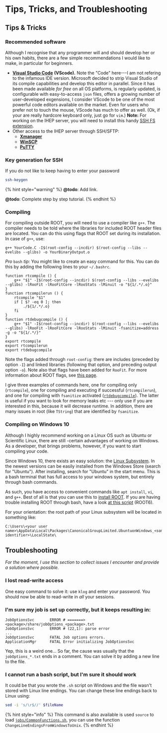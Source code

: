 # Tips, Tricks, and Troubleshooting

## Tips & Tricks

### Recommended software

Although I recognise that any programmer will and should develop her or his own habits, there are a few simple recommendations I would like to make, in particular for beginners.

* [**Visual Studio Code**](https://code.visualstudio.com) **\(VScode\).** Note the "Code" here---I am not refering to the infamous IDE version. Microsoft decided to strip Visual Studio of its compile capabilities and develop this editor in parallel. Since it has been made available _for free_ on all OS platforms, is regularly updated, is configurable with easy-to-access `json` files, offers a growing number of user-developed exgensions, I consider VScode to be one of the most powerful code editors available on the market. Even for users who prefer not to touch the mouse, VScode has much to offer as well. \(Ok, if your are really hardcore keyboard only, just go for `vim`.\) **Note:** For working on the IHEP server, you will need to install this handy [SSH FS extension](https://marketplace.visualstudio.com/items?itemName=Kelvin.vscode-sshfs).
* Other access to the IHEP server through SSH/SFTP:
  * [**Xmanager**](https://www.netsarang.com/products/xmg_overview.html)
  * [**WinSCP**](https://winscp.net/eng/index.php)
  * [**PuTTY**](https://www.putty.org/)

### Key generation for SSH

If you do not like to keep having to enter your password

```bash
ssh-keygen
```

{% hint style="warning" %}
**@todo**: Add link.

**@todo**: Complete step by step tutorial.
{% endhint %}

### Compiling

For compiling outside ROOT, you will need to use a compiler like `g++`. The compiler needs to be told where the libraries for included ROOT header files are located. You can do this using flags that ROOT set during its installation. In case of `g++`, use:

```text
g++ YourCode.C -I$(root-config --incdir) $(root-config --libs --evelibs --glibs) -o YourBinaryOutput.o
```

_Pro_ `bash` _tip:_ You might like to create an easy command for this. You can do this by adding the following lines to your `~/.bashrc`.

```text
function rtcompile () {
    g++ "$1" -I$(root-config --incdir) $(root-config --libs --evelibs --glibs) -lRooFit -lRooFitCore -lRooStats -lMinuit -o "${1/.*/.o}"
}
function rtcompilerun () {
    rtcompile "$1"
    if [ $? -eq 0 ]; then
        ./${1/.*/.o}
    fi
}
function rtdebugcompile () {
    g++ "$1" -I$(root-config --incdir) $(root-config --libs --evelibs --glibs) -lRooFit -lRooFitCore -lRooStats -lMinuit -fsanitize=address -g -o "${1/.*/}"
}
export rtcompile
export rtcompilerun
export rtdebugcompile
```

Note the flags added through `root-config`: there are includes \(preceded by option `-I`\) and linked libraries \(following that option, and preceding output option `-o`\). Note also that flags have been added for `RooFit`. For more information about ROOT flags, see [this page](https://root.cern.ch/root/HowtoCERNLIB.html).

I give three examples of commands here, one for compiling only \(`rtcompile`\), one for compiling and executing if successful \(`rtcompilerun`\), and one for compiling with `fsanitize` activated \([`rtdebugcompile`](https://gcc.gnu.org/onlinedocs/gcc/Instrumentation-Options.html)\). The latter is useful if you want to look for memory leaks etc --- only use if you are interested in this, because it will decrease runtime. In addition, there are many issues in root \(like `TString`\) that are identified by `fsanitize`.

### Compiling on Windows 10

Although I highly recommend working on a Linux OS such as Ubuntu or Scientific Linux, there are still -certain advantages of working on Windows. As a developer, that brings problems, however, if you want to start compiling your code.

Since Windows 10, there exists an easy solution: the [Linux Subsystem](https://docs.microsoft.com/en-us/windows/wsl/install-win10). In the newest versions can be easily installed from the Windows Store \(search for "Ubuntu"\). After installing, search for "Ubuntu" in the start menu. This is a bash terminal that has full access to your windows system, but entirely through bash commands.

As such, you have access to convenient commands like `apt install`, `vi`, and `g++`. Best of all is that you can use this to [install ROOT](https://root.cern.ch/build-prerequisites). If you are having trouble installing ROOT through bash, have a look [at this script](https://github.com/redeboer/NIKHEFProject2018/blob/master/docs/Install%20CERN%20ROOT6.sh) \(ROOT6\).

For your orientation: the root path of your Linux subsystem will be located in something like:

```text
C:\Users\<your user name>\AppData\Local\Packages\CanonicalGroupLimited.UbuntuonWindows_<some identifier>\LocalState\
```

## Troubleshooting

_For the moment, I use this section to collect issues I encounter and provide a solution where possible._

### **I lost read-write access**

One easy command to solve it: use `klog` and enter your password. You should now be able to read-write in _all_ your sessions.

### I'm sure my job is set up correctly, but it keeps resulting in:

```text
JobOptionsSvc       ERROR # =======> <package>/share/jobOptions_<package>.txt
JobOptionsSvc       ERROR # (22,1): parse error
...
JobOptionsSvc       FATAL Job options errors.
ApplicationMgr      FATAL Error initializing JobOptionsSvc
```

Yep, this is a weird one... So far, the cause was usually that the `jobOptions_*.txt` ends in a comment. You can solve it by adding a new line to the file.

### I cannot run a bash script, but I'm sure it should work

It could be that you wrote the `.sh` script on Windows and the file wasn't stored with Linux line endings. You can change these line endings back to Linux using:

```bash
sed -i 's/\r$//' $fileName
```

{% hint style="info" %}
This command is also available is used `source` to load [`jobs/CommonFunctions.sh`](https://github.com/redeboer/BOSS_Afterburner/blob/master/jobs/CommonFunctions.sh), you can use the function `ChangeLineEndingsFromWindowsToUnix`.
{% endhint %}

